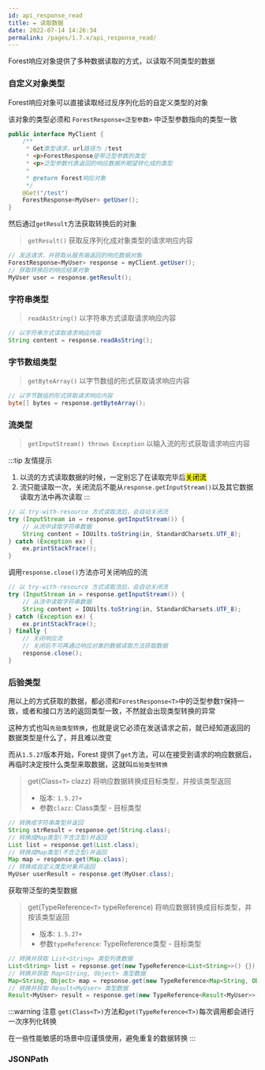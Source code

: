 ```yaml
---
id: api_response_read
title: ✒️ 读取数据
date: 2022-07-14 14:26:34
permalink: /pages/1.7.x/api_response_read/
---
```


Forest响应对象提供了多种数据读取的方式，以读取不同类型的数据

### 自定义对象类型

Forest响应对象可以直接读取经过反序列化后的自定义类型的对象

该对象的类型必须和 `ForestResponse<泛型参数>` 中泛型参数指向的类型一致

```java
public interface MyClient {
    /**
     * Get类型请求，url路径为 /test
     * <p>ForestResponse是带泛型参数的类型
     * <p>泛型参数代表返回的响应数据所期望转化成的类型
     * 
     * @return Forest响应对象
     */
    @Get("/test")
    ForestResponse<MyUser> getUser();
}
```

然后通过`getResult`方法获取转换后的对象

> `getResult()` 获取反序列化成对象类型的请求响应内容


```java
// 发送请求，并获取从服务端返回的响应数据对象
ForestResponse<MyUser> response = myClient.getUser();
// 获取转换后的响应结果对象
MyUser user = response.getResult();
```

### 字符串类型

> `readAsString()` 以字符串方式读取请求响应内容

```java
// 以字符串方式读取请求响应内容
String content = response.readAsString();
```

### 字节数组类型

> `getByteArray()` 以字节数组的形式获取请求响应内容

```java
// 以字节数组的形式获取请求响应内容
byte[] bytes = response.getByteArray();
```

### 流类型

> `getInputStream() throws Exception` 以输入流的形式获取请求响应内容

:::tip 友情提示
1. 以流的方式读取数据的时候，一定别忘了在读取完毕后<mark>关闭流</mark>
2. 流只能读取一次，关闭流后不能从`response.getInputStream()`以及其它数据读取方法中再次读取
:::

```java
// 以 try-with-resource 方式读取流后，会自动关闭流
try (InputStream in = response.getInputStream()) {
    // 从流中读取字符串数据
    String content = IOUilts.toString(in, StandardCharsets.UTF_8);
} catch (Exception ex) {
    ex.printStackTrace();
}
```

调用`response.close()`方法亦可关闭响应的流

```java
// 以 try-with-resource 方式读取流后，会自动关闭流
try (InputStream in = response.getInputStream()) {
    // 从流中读取字符串数据
    String content = IOUilts.toString(in, StandardCharsets.UTF_8);
} catch (Exception ex) {
    ex.printStackTrace();
} finally {
    // 关闭响应流
    // 关闭后不可再通过响应对象的数据读取方法获取数据
    response.close();
}
```

### 后验类型

用以上的方式获取的数据，都必须和`ForestResponse<T>`中的泛型参数`T`保持一致，或者和接口方法的返回类型一致，不然就会出现类型转换的异常

这种方式也叫`先验类型转换`，也就是说它必须在发送请求之前，就已经知道返回的数据类型是什么了，并且难以改变

而从`1.5.27`版本开始，Forest 提供了`get`方法，可以在接受到请求的响应数据后，再临时决定按什么类型来取数据，这就叫`后验类型转换`

> get(Class`<T>` clazz) 将响应数据转换成目标类型，并按该类型返回
>- 版本: `1.5.27+`
>- 参数`clazz`: Class类型 - 目标类型

```java
// 转换成字符串类型并返回
String strResult = response.get(String.class);
// 转换成Map类型(不含泛型)并返回
List list = response.get(List.class);
// 转换成Map类型(不含泛型)并返回
Map map = response.get(Map.class);
// 转换成自定义类型对象并返回
MyUser userResult = response.get(MyUser.class);
```

获取带泛型的类型数据

> get(TypeReference`<T>` typeReference) 将响应数据转换成目标类型，并按该类型返回
>- 版本: `1.5.27+`
>- 参数`typeReference`: TypeReference类型 - 目标类型

```java
// 转换并获取 List<String> 类型列表数据
List<String> list = repsonse.get(new TypeReference<List<String>>() {});
// 转换并获取 Map<String, Object> 类型数据
Map<String, Object> map = repsonse.get(new TypeReference<Map<String, Object>>() {});
// 转换并获取 Result<MyUser> 类型数据
Result<MyUser> result = response.get(new TypeReference<Result<MyUser>>() {});
```

:::warning 注意
`get(Class<T>)`方法和`get(TypeReference<T>)`每次调用都会进行一次序列化转换

在一些性能敏感的场景中应谨慎使用，避免重复的数据转换
:::

### JSONPath

